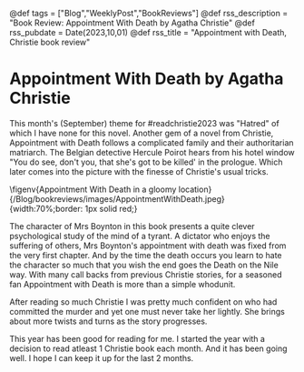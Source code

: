 @def tags = ["Blog","WeeklyPost","BookReviews"]
@def rss_description = "Book Review: Appointment With Death by Agatha Christie"
@def rss_pubdate = Date(2023,10,01)
@def rss_title = "Appointment with Death, Christie book review"
# Appointment With Death by Agatha Christie

This month's (September) theme for #readchristie2023 was "Hatred" of which I have none for this novel. Another gem of a novel from Christie, Appointment with Death follows a complicated family and their authoritarian matriarch. The Belgian detective Hercule Poirot hears from his hotel window "You do see, don't you, that she's got to be killed' in the prologue. Which later comes into the picture with the finesse of Christie's usual tricks.

\figenv{Appointment With Death in a gloomy location}{/Blog/bookreviews/images/AppointmentWithDeath.jpeg}{width:70%;border: 1px solid red;}

The character of Mrs Boynton in this book presents a quite clever psychological study of the mind of a tyrant. A dictator who enjoys the suffering of others, Mrs Boynton's appointment with death was fixed from the very first chapter. And by the time the death occurs you learn to hate the character so much that you wish the end goes the Death on the Nile way. With many call backs from previous Christie stories, for a seasoned fan Appointment with Death is more than a simple whodunit.

After reading so much Christie I was pretty much confident on who had committed the murder and yet one must never take her lightly. She brings about more twists and turns as the story progresses.

This year has been good for reading for me. I started the year with a decision to read atleast 1 Christie book each month. And it has been going well. I hope I can keep it up for the last 2 months.
